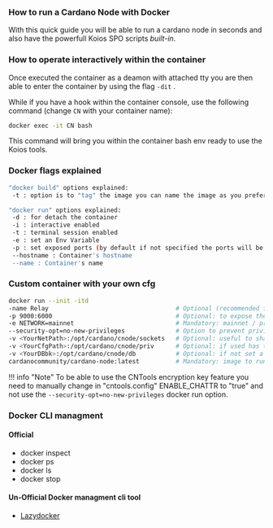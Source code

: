 ### How to run a **Cardano Node** with Docker

With this quick guide you will be able to run a cardano node in seconds and also have the powerfull Koios SPO scripts *built-in*.

### How to operate interactively within the container

Once executed the container as a deamon with attached tty you are then able to enter the container by using the flag `-dit` .

While if you have a hook within the container console, use the following command (change `CN` with your container name):

```bash
docker exec -it CN bash 
```

This command will bring you within the container bash env ready to use the Koios tools.

### Docker flags explained

```bash
"docker build" options explained:
 -t : option is to "tag" the image you can name the image as you prefer as long as you maintain the references between dockerfiles.

"docker run" options explained:
 -d : for detach the container
 -i : interactive enabled 
 -t : terminal session enabled
 -e : set an Env Variable
 -p : set exposed ports (by default if not specified the ports will be reachable only internally)
 --hostname : Container's hostname
 --name : Container's name
```

### Custom container with your own cfg

```bash
docker run --init -itd  
-name Relay                                   # Optional (recommended for quick access): set a name for your newly created container.
-p 9000:6000                                  # Optional: to expose the internal container's port (6000) to the host <IP> port 9000
-e NETWORK=mainnet                            # Mandatory: mainnet / preprod / guild-mainnet / guild
--security-opt=no-new-privileges              # Option to prevent privilege escalations
-v <YourNetPath>:/opt/cardano/cnode/sockets   # Optional: useful to share the node socket with other containers
-v <YourCfgPath>:/opt/cardano/cnode/priv      # Optional: if used has to contain all the sensitive keys needed to run a node as core
-v <YourDBbk>:/opt/cardano/cnode/db           # Optional: if not set a fresh DB will be downloaded from scratch
cardanocommunity/cardano-node:latest          # Mandatory: image to run
```

!!! info "Note"
    To be able to use the CNTools encryption key feature you need to manually change in "cntools.config" ENABLE_CHATTR to "true" and not use the `--security-opt=no-new-privileges` docker run option.

### Docker CLI managment

#### Official
- docker inspect
- docker ps
- docker ls
- docker stop

#### Un-Official Docker managment cli tool
- [Lazydocker](https://github.com/jesseduffield/lazydocker)

